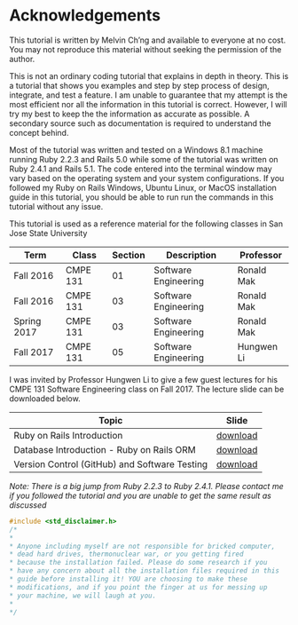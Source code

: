# Acknowledgements

This tutorial is written by Melvin Ch’ng and available to everyone at no cost. You may not reproduce this material without seeking the permission of the author.

This is not an ordinary coding tutorial that explains in depth in theory. This is a tutorial that shows you examples and step by step process of design, integrate, and test a feature. I am unable to guarantee that my attempt is the most efficient nor all the information in this tutorial is correct. However, I will try my best to keep the the information as accurate as possible. A secondary source such as documentation is required to understand the concept behind. 

Most of the tutorial was written and tested on a Windows 8.1 machine running Ruby 2.2.3 and Rails 5.0 while some of the tutorial was written on Ruby 2.4.1 and Rails 5.1. The code entered into the terminal window may vary based on the operating system and your system configurations. If you followed my Ruby on Rails Windows, Ubuntu Linux, or MacOS installation guide in this tutorial, you should be able to run run the commands in this tutorial without any issue. 

This tutorial is used as a reference material for the following classes in San Jose State University

|Term|Class|Section|Description|Professor|
|---|---|---|---|---|
|Fall 2016|CMPE 131|01|Software Engineering|Ronald Mak|
|Fall 2016|CMPE 131|03|Software Engineering|Ronald Mak|
|Spring 2017|CMPE 131|03|Software Engineering|Ronald Mak|
|Fall 2017|CMPE 131|05|Software Engineering|Hungwen Li|  

I was invited by Professor Hungwen Li to give a few guest lectures for his CMPE 131 Software Engineering class on Fall 2017. The lecture slide can be downloaded below.

|Topic|Slide|
|---|---|
|Ruby on Rails Introduction|[download](https://melvinchng.github.io/data/CMPE_131_Rails_Intro_09052017.pdf)|
|Database Introduction - Ruby on Rails ORM|[download](https://melvinchng.github.io/data/CMPE_131_Database_Intro_09142017.pdf)|
|Version Control (GitHub) and Software Testing|[download](https://melvinchng.github.io/data/CMPE_131_Github_Testing_10122017.pdf)|

*Note: There is a big jump from Ruby 2.2.3 to Ruby 2.4.1. Please contact me if you followed the tutorial and you are unable to get the same result as discussed*

```c
#include <std_disclaimer.h>
/*
*
* Anyone including myself are not responsible for bricked computer,
* dead hard drives, thermonuclear war, or you getting fired 
* because the installation failed. Please do some research if you 
* have any concern about all the installation files required in this
* guide before installing it! YOU are choosing to make these 
* modifications, and if you point the finger at us for messing up 
* your machine, we will laugh at you.
*
*/	
```